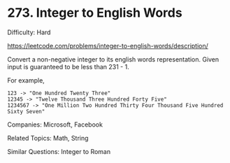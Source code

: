 # 273. Integer to English Words

Difficulty: Hard

https://leetcode.com/problems/integer-to-english-words/description/

Convert a non-negative integer to its english words representation. Given input is guaranteed to be less than 231 - 1.

For example,
```
123 -> "One Hundred Twenty Three"
12345 -> "Twelve Thousand Three Hundred Forty Five"
1234567 -> "One Million Two Hundred Thirty Four Thousand Five Hundred Sixty Seven"
```

Companies: Microsoft, Facebook

Related Topics: Math, String

Similar Questions: Integer to Roman

